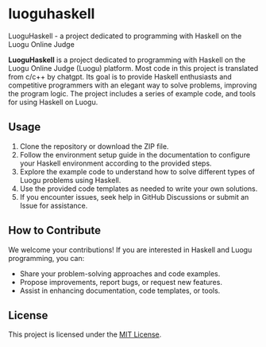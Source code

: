 # luoguhaskell
LuoguHaskell - a project dedicated to programming with Haskell on the Luogu Online Judge

**LuoguHaskell** is a project dedicated to programming with Haskell on the Luogu Online Judge (Luogu) platform. Most code in this project is translated from c/c++ by chatgpt. Its goal is to provide Haskell enthusiasts and competitive programmers with an elegant way to solve problems, improving the program logic. The project includes a series of example code, and tools for using Haskell on Luogu.

## Usage

1. Clone the repository or download the ZIP file.
2. Follow the environment setup guide in the documentation to configure your Haskell environment according to the provided steps.
3. Explore the example code to understand how to solve different types of Luogu problems using Haskell.
4. Use the provided code templates as needed to write your own solutions.
5. If you encounter issues, seek help in GitHub Discussions or submit an Issue for assistance.

## How to Contribute

We welcome your contributions! If you are interested in Haskell and Luogu programming, you can:

- Share your problem-solving approaches and code examples.
- Propose improvements, report bugs, or request new features.
- Assist in enhancing documentation, code templates, or tools.

## License

This project is licensed under the [MIT License](LICENSE).
